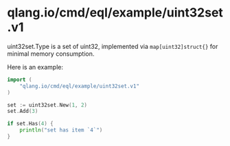 qlang.io/cmd/eql/example/uint32set.v1
======

uint32set.Type is a set of uint32, implemented via `map[uint32]struct{}` for minimal memory consumption.

Here is an example:

```go
import (
	"qlang.io/cmd/eql/example/uint32set.v1"
)

set := uint32set.New(1, 2)
set.Add(3)

if set.Has(4) {
	println("set has item `4`")
}
```
